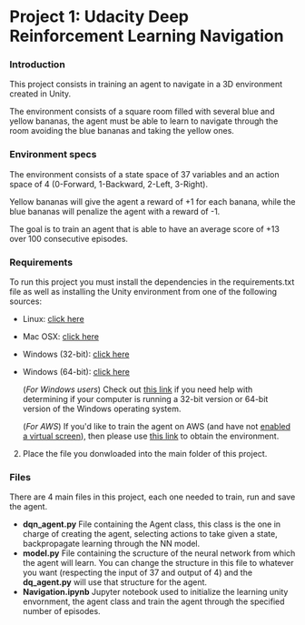 # Project 1: Udacity Deep Reinforcement Learning Navigation

### Introduction

This project consists in training an agent to navigate in a 3D environment created in Unity.

The environment consists of a square room filled with several blue and yellow bananas, the agent must be able to learn to navigate through the room avoiding the blue bananas and taking the yellow ones.

### Environment specs

The environment consists of a state space of 37 variables and an action space of 4 (0-Forward, 1-Backward, 2-Left, 3-Right).

Yellow bananas will give the agent a reward of +1 for each banana, while the blue bananas will penalize the agent with a reward of -1.

The goal is to train an agent that is able to have an average score of +13 over 100 consecutive episodes.

### Requirements
To run this project you must install the dependencies in the requirements.txt file as well as installing the Unity environment from one of the following sources:




- Linux: [click here](https://s3-us-west-1.amazonaws.com/udacity-drlnd/P1/Banana/Banana_Linux.zip)
- Mac OSX: [click here](https://s3-us-west-1.amazonaws.com/udacity-drlnd/P1/Banana/Banana.app.zip)
- Windows (32-bit): [click here](https://s3-us-west-1.amazonaws.com/udacity-drlnd/P1/Banana/Banana_Windows_x86.zip)
- Windows (64-bit): [click here](https://s3-us-west-1.amazonaws.com/udacity-drlnd/P1/Banana/Banana_Windows_x86_64.zip)
    
    (_For Windows users_) Check out [this link](https://support.microsoft.com/en-us/help/827218/how-to-determine-whether-a-computer-is-running-a-32-bit-version-or-64) if you need help with determining if your computer is running a 32-bit version or 64-bit version of the Windows operating system.

    (_For AWS_) If you'd like to train the agent on AWS (and have not [enabled a virtual screen](https://github.com/Unity-Technologies/ml-agents/blob/master/docs/Training-on-Amazon-Web-Service.md)), then please use [this link](https://s3-us-west-1.amazonaws.com/udacity-drlnd/P1/Banana/Banana_Linux_NoVis.zip) to obtain the environment.

2. Place the file you donwloaded into the main folder of this project.

### Files

There are 4 main files in this project, each one needed to train, run and save the agent.
* **dqn_agent.py** File containing the Agent class, this class is the one in charge of creating the agent, selecting actions to take given a state, backpropagate learning through the NN model.
* **model.py** File containing the scructure of the neural network from which the agent will learn. You can change the structure in this file to whatever you want (respecting the input of 37 and output of 4) and the **dq_agent.py** will use that structure for the agent.
* **Navigation.ipynb** Jupyter notebook used to initialize the learning unity envornment, the agent class and train the agent through the specified number of episodes.